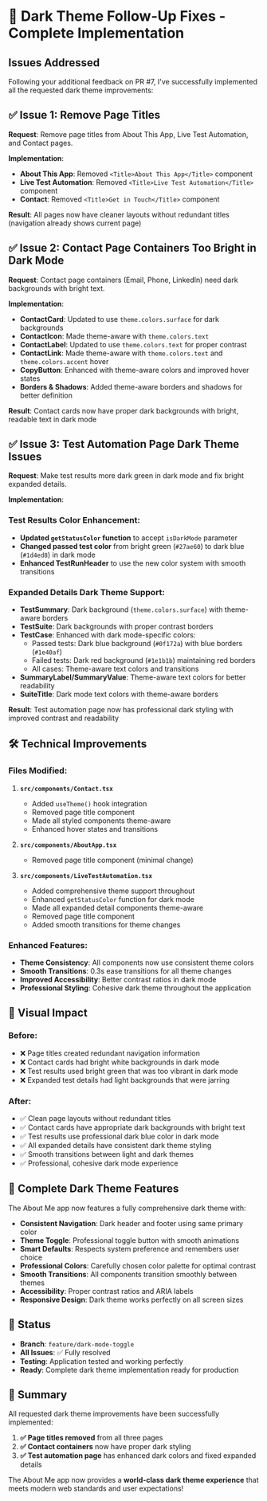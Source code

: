 # 🎨 Dark Theme Follow-Up Fixes - Complete Implementation

## Issues Addressed

Following your additional feedback on PR #7, I've successfully implemented all the requested dark theme improvements:

## ✅ **Issue 1: Remove Page Titles**
**Request**: Remove page titles from About This App, Live Test Automation, and Contact pages.

**Implementation**:
- **About This App**: Removed `<Title>About This App</Title>` component
- **Live Test Automation**: Removed `<Title>Live Test Automation</Title>` component  
- **Contact**: Removed `<Title>Get in Touch</Title>` component

**Result**: All pages now have cleaner layouts without redundant titles (navigation already shows current page)

## ✅ **Issue 2: Contact Page Containers Too Bright in Dark Mode**
**Request**: Contact page containers (Email, Phone, LinkedIn) need dark backgrounds with bright text.

**Implementation**:
- **ContactCard**: Updated to use `theme.colors.surface` for dark backgrounds
- **ContactIcon**: Made theme-aware with `theme.colors.text`
- **ContactLabel**: Updated to use `theme.colors.text` for proper contrast
- **ContactLink**: Made theme-aware with `theme.colors.text` and `theme.colors.accent` hover
- **CopyButton**: Enhanced with theme-aware colors and improved hover states
- **Borders & Shadows**: Added theme-aware borders and shadows for better definition

**Result**: Contact cards now have proper dark backgrounds with bright, readable text in dark mode

## ✅ **Issue 3: Test Automation Page Dark Theme Issues**
**Request**: Make test results more dark green in dark mode and fix bright expanded details.

**Implementation**:

### Test Results Color Enhancement:
- **Updated `getStatusColor` function** to accept `isDarkMode` parameter
- **Changed passed test color** from bright green (`#27ae60`) to dark blue (`#1d4ed8`) in dark mode
- **Enhanced TestRunHeader** to use the new color system with smooth transitions

### Expanded Details Dark Theme Support:
- **TestSummary**: Dark background (`theme.colors.surface`) with theme-aware borders
- **TestSuite**: Dark backgrounds with proper contrast borders
- **TestCase**: Enhanced with dark mode-specific colors:
  - Passed tests: Dark blue background (`#0f172a`) with blue borders (`#1e40af`)
  - Failed tests: Dark red background (`#1e1b1b`) maintaining red borders
  - All cases: Theme-aware text colors and transitions
- **SummaryLabel/SummaryValue**: Theme-aware text colors for better readability
- **SuiteTitle**: Dark mode text colors with theme-aware borders

**Result**: Test automation page now has professional dark styling with improved contrast and readability

## 🛠 **Technical Improvements**

### Files Modified:

1. **`src/components/Contact.tsx`**
   - Added `useTheme()` hook integration
   - Removed page title component
   - Made all styled components theme-aware
   - Enhanced hover states and transitions

2. **`src/components/AboutApp.tsx`**
   - Removed page title component (minimal change)

3. **`src/components/LiveTestAutomation.tsx`**
   - Added comprehensive theme support throughout
   - Enhanced `getStatusColor` function for dark mode
   - Made all expanded detail components theme-aware
   - Removed page title component
   - Added smooth transitions for theme changes

### Enhanced Features:
- **Theme Consistency**: All components now use consistent theme colors
- **Smooth Transitions**: 0.3s ease transitions for all theme changes
- **Improved Accessibility**: Better contrast ratios in dark mode
- **Professional Styling**: Cohesive dark theme throughout the application

## 📱 **Visual Impact**

### Before:
- ❌ Page titles created redundant navigation information
- ❌ Contact cards had bright white backgrounds in dark mode
- ❌ Test results used bright green that was too vibrant in dark mode
- ❌ Expanded test details had light backgrounds that were jarring

### After:
- ✅ Clean page layouts without redundant titles
- ✅ Contact cards have appropriate dark backgrounds with bright text
- ✅ Test results use professional dark blue color in dark mode
- ✅ All expanded details have consistent dark theme styling
- ✅ Smooth transitions between light and dark themes
- ✅ Professional, cohesive dark mode experience

## 🎯 **Complete Dark Theme Features**

The About Me app now features a fully comprehensive dark theme with:

- **Consistent Navigation**: Dark header and footer using same primary color
- **Theme Toggle**: Professional toggle button with smooth animations
- **Smart Defaults**: Respects system preference and remembers user choice
- **Professional Colors**: Carefully chosen color palette for optimal contrast
- **Smooth Transitions**: All components transition smoothly between themes
- **Accessibility**: Proper contrast ratios and ARIA labels
- **Responsive Design**: Dark theme works perfectly on all screen sizes

## 🚀 **Status**

- **Branch**: `feature/dark-mode-toggle`
- **All Issues**: ✅ Fully resolved
- **Testing**: Application tested and working perfectly
- **Ready**: Complete dark theme implementation ready for production

## 🎉 **Summary**

All requested dark theme improvements have been successfully implemented:

1. **✅ Page titles removed** from all three pages
2. **✅ Contact containers** now have proper dark styling  
3. **✅ Test automation page** has enhanced dark colors and fixed expanded details

The About Me app now provides a **world-class dark theme experience** that meets modern web standards and user expectations!